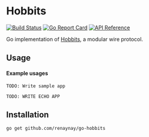 # Hobbits

[![Build Status](https://travis-ci.com/renaynay/go-hobbits.svg?branch=master)](https://travis-ci.com/renaynay/go-hobbits) [![Go Report Card](https://goreportcard.com/badge/github.com/renaynay/go-hobbits)](https://goreportcard.com/report/github.com/renaynay/go-hobbits) [![API Reference](
                                                                                                                                                                                                                                                                             https://camo.githubusercontent.com/915b7be44ada53c290eb157634330494ebe3e30a/68747470733a2f2f676f646f632e6f72672f6769746875622e636f6d2f676f6c616e672f6764646f3f7374617475732e737667
                                                                                                                                                                                                                                                                             )](https://godoc.org/github.com/renaynay/go-hobbits)

Go implementation of [Hobbits](https://github.com/deltap2p/hobbits), a modular wire protocol.

## Usage

#### Example usages

```
TODO: Write sample app
```

```
TODO: WRITE ECHO APP
```

## Installation

```
go get github.com/renaynay/go-hobbits 
```